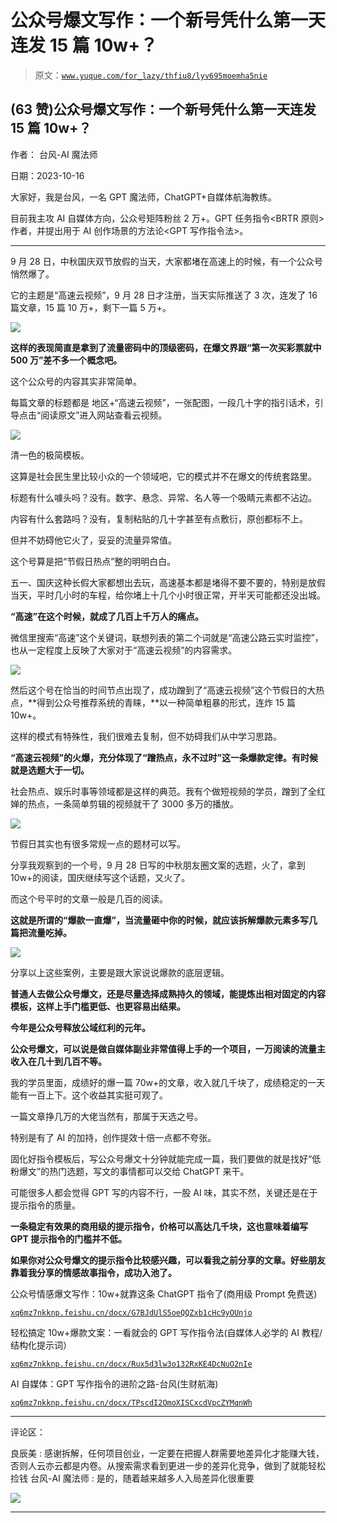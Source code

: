 # 公众号爆文写作：一个新号凭什么第一天连发 15 篇 10w+？

> 原文：[`www.yuque.com/for_lazy/thfiu8/lyv695moemha5nie`](https://www.yuque.com/for_lazy/thfiu8/lyv695moemha5nie)

## (63 赞)公众号爆文写作：一个新号凭什么第一天连发 15 篇 10w+？

作者： 台风-AI 魔法师

日期：2023-10-16

大家好，我是台风，一名 GPT 魔法师，ChatGPT+自媒体航海教练。

目前我主攻 AI 自媒体方向，公众号矩阵粉丝 2 万+。GPT 任务指令<BRTR 原则>作者，并提出用于 AI 创作场景的方法论<GPT 写作指令法>。

* * *

9 月 28 日，中秋国庆双节放假的当天，大家都堵在高速上的时候，有一个公众号悄然爆了。

它的主题是“高速云视频”，9 月 28 日才注册，当天实际推送了 3 次，连发了 16 篇文章，15 篇 10 万+，剩下一篇 5 万+。

![](img/f898670252951c9ad813db040727e588.png)

**这样的表现简直是拿到了流量密码中的顶级密码，在爆文界跟“第一次买彩票就中 500 万”差不多一个概念吧。**

这个公众号的内容其实非常简单。

每篇文章的标题都是 地区+“高速云视频”，一张配图，一段几十字的指引话术，引导点击“阅读原文”进入网站查看云视频。

![](img/f9b0fb1e2164252c9d6372da3054541b.png)

清一色的极简模板。

这算是社会民生里比较小众的一个领域吧，它的模式并不在爆文的传统套路里。

标题有什么噱头吗？没有。数字、悬念、异常、名人等一个吸睛元素都不沾边。

内容有什么套路吗？没有，复制粘贴的几十字甚至有点敷衍，原创都标不上。

但并不妨碍他它火了，妥妥的流量异常值。

这个号算是把“节假日热点”整的明明白白。

五一、国庆这种长假大家都想出去玩，高速基本都是堵得不要不要的，特别是放假当天，平时几小时的车程，给你堵上十几个小时很正常，开半天可能都还没出城。

**“高速”在这个时候，就成了几百上千万人的痛点。**

微信里搜索“高速”这个关键词，联想列表的第二个词就是“高速公路云实时监控”，也从一定程度上反映了大家对于“高速云视频”的内容需求。

![](img/d972d501e7a815c06782f7c270e38ecc.png)

然后这个号在恰当的时间节点出现了，成功蹭到了“高速云视频”这个节假日的大热点，**得到公众号推荐系统的青睐，**以一种简单粗暴的形式，连炸 15 篇 10w+。

这样的模式有特殊性，我们很难去复制，但不妨碍我们从中学习思路。

**“高速云视频”的火爆，充分体现了“蹭热点，永不过时”这一条爆款定律。有时候就是选题大于一切。**

社会热点、娱乐时事等领域都是这样的典范。我有个做短视频的学员，蹭到了全红婵的热点，一条简单剪辑的视频就干了 3000 多万的播放。

![](img/54caa4db782ca3d1416d9daf50c67596.png)

节假日其实也有很多常规一点的题材可以写。

分享我观察到的一个号，9 月 28 日写的中秋朋友圈文案的选题，火了，拿到 10w+的阅读，国庆继续写这个话题，又火了。

而这个号平时的文章一般是几百的阅读。

**这就是所谓的“爆款一直爆”，当流量砸中你的时候，就应该拆解爆款元素多写几篇把流量吃掉。**

![](img/203d8130e3c4a086a0d830094f643ec1.png)

分享以上这些案例，主要是跟大家说说爆款的底层逻辑。

**普通人去做公众号爆文，还是尽量选择成熟持久的领域，能提炼出相对固定的内容模板，这样上手门槛更低、也更容易出结果。**

**今年是公众号释放公域红利的元年。**

**公众号爆文，可以说是做自媒体副业非常值得上手的一个项目，一万阅读的流量主收入在几十到几百不等。**

我的学员里面，成绩好的爆一篇 70w+的文章，收入就几千块了，成绩稳定的一天能有一百上下。这个收益其实挺可观了。

一篇文章挣几万的大佬当然有，那属于天选之号。

特别是有了 AI 的加持，创作提效十倍一点都不夸张。

固化好指令模板后，写公众号爆文十分钟就能完成一篇，我们要做的就是找好“低粉爆文”的热门选题，写文的事情都可以交给 ChatGPT 来干。

可能很多人都会觉得 GPT 写的内容不行，一股 AI 味，其实不然，关键还是在于提示指令的质量。

**一条稳定有效果的商用级的提示指令，价格可以高达几千块，这也意味着编写 GPT 提示指令的门槛并不低。**

**如果你对公众号爆文的提示指令比较感兴趣，可以看我之前分享的文章。好些朋友靠着我分享的情感故事指令，成功入池了。**

公众号情感爆文写作：10w+就靠这条 ChatGPT 指令了(商用级 Prompt 免费送)

[`xq6mz7nkknp.feishu.cn/docx/G7BJdUlS5oeQQZxb1cHc9yOUnjo`](https://xq6mz7nkknp.feishu.cn/docx/G7BJdUlS5oeQQZxb1cHc9yOUnjo)

轻松搞定 10w+爆款文案：一看就会的 GPT 写作指令法(自媒体人必学的 AI 教程/结构化提示词）

[`xq6mz7nkknp.feishu.cn/docx/Rux5d3lw3o132RxKE4DcNuO2nIe`](https://xq6mz7nkknp.feishu.cn/docx/Rux5d3lw3o132RxKE4DcNuO2nIe)

AI 自媒体：GPT 写作指令的进阶之路-台风(生财航海)

[`xq6mz7nkknp.feishu.cn/docx/TPscdI2OmoXISCxcdVpcZYMqnWh`](https://xq6mz7nkknp.feishu.cn/docx/TPscdI2OmoXISCxcdVpcZYMqnWh)

* * *

评论区：

良辰美 : 感谢拆解，任何项目创业，一定要在把握人群需要地差异化才能赚大钱，否则人云亦云都是内卷。从搜索需求看到更进一步的差异化竞争，做到了就能轻松捡钱
台风-AI 魔法师 : 是的，随着越来越多人入局差异化很重要

![](img/1c37d505930596d12a88ab23e11aa07a.png)

* * *